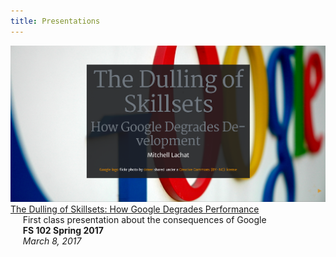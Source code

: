 ```yaml
---
title: Presentations
---
```

<a href="https://rawgit.com/Mitchello457/fs102Spring2017-presentation2-Mitchello457/master/The_Dulling_of_Skillsets.html#/"><img src="/img/DullingOfSkillsetsPic.png" alt=""></a>
[The Dulling of Skillsets: How Google Degrades Performance](https://rawgit.com/Mitchello457/fs102Spring2017-presentation2-Mitchello457/master/The_Dulling_of_Skillsets.html#/)          
&nbsp;&nbsp;&nbsp;&nbsp;&nbsp;First class presentation about the consequences of Google  
&nbsp;&nbsp;&nbsp;&nbsp;&nbsp;**FS 102 Spring 2017**        
&nbsp;&nbsp;&nbsp;&nbsp;&nbsp;*March 8, 2017*
